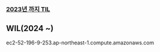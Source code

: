 ### [2023년 까지 TIL](https://jaesungahn91.github.io/TIL/)
## WIL(2024 ~)

ec2-52-196-9-253.ap-northeast-1.compute.amazonaws.com